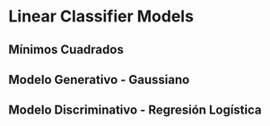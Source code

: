 # Linear Classifier Models
## Mínimos Cuadrados
## Modelo Generativo - Gaussiano
## Modelo Discriminativo - Regresión Logística
